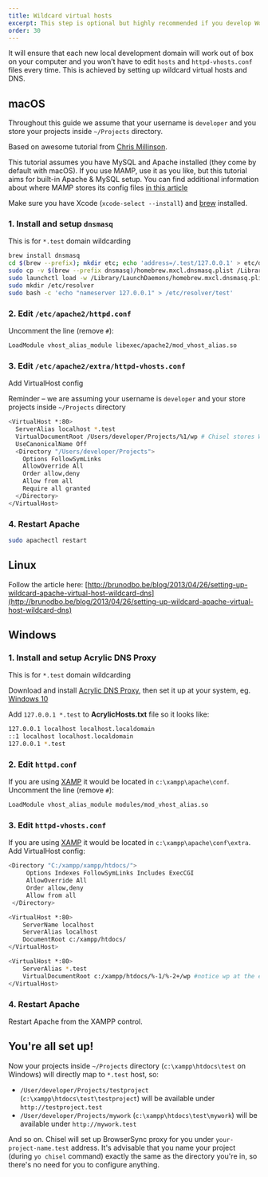 ```yaml
---
title: Wildcard virtual hosts
excerpt: This step is optional but highly recommended if you develop WordPress projects
order: 30
---
```


It will ensure that each new local development domain will work out of box on your computer and you won’t have to edit `hosts` and `httpd-vhosts.conf` files every time. This is achieved by setting up wildcard virtual hosts and DNS.

## macOS
Throughout this guide we assume that your username is `developer` and you store your projects inside `~/Projects` directory.

Based on awesome tutorial from [Chris Millinson](https://mallinson.ca/osx-web-development/). 

This tutorial assumes you have MySQL and Apache installed (they come by default with macOS). If you use MAMP, use it as you like, but this tutorial aims for built-in Apache & MySQL setup. You can find additional information about where MAMP stores its config files [in this article](http://foundationphp.com/tutorials/vhosts_mamp.php)

Make sure you have Xcode (`xcode-select --install`) and [brew](http://brew.sh/) installed.

### 1. Install and setup `dnsmasq`
This is for `*.test` domain wildcarding

```bash
brew install dnsmasq
cd $(brew --prefix); mkdir etc; echo 'address=/.test/127.0.0.1' > etc/dnsmasq.conf
sudo cp -v $(brew --prefix dnsmasq)/homebrew.mxcl.dnsmasq.plist /Library/LaunchDaemons
sudo launchctl load -w /Library/LaunchDaemons/homebrew.mxcl.dnsmasq.plist
sudo mkdir /etc/resolver
sudo bash -c 'echo "nameserver 127.0.0.1" > /etc/resolver/test'
```

### 2. Edit `/etc/apache2/httpd.conf` 
Uncomment the line (remove `#`): 

```bash
LoadModule vhost_alias_module libexec/apache2/mod_vhost_alias.so
``` 

### 3. Edit `/etc/apache2/extra/httpd-vhosts.conf`
Add VirtualHost config

Reminder – we are assuming your username is `developer` and your store projects inside `~/Projects` directory

```bash
<VirtualHost *:80>
  ServerAlias localhost *.test
  VirtualDocumentRoot /Users/developer/Projects/%1/wp # Chisel stores WP inside wp folder in the root of your project
  UseCanonicalName Off
  <Directory "/Users/developer/Projects">
    Options FollowSymLinks
    AllowOverride All
    Order allow,deny
    Allow from all
    Require all granted
  </Directory>
</VirtualHost>
```

### 4. Restart Apache
```bash
sudo apachectl restart
```

## Linux

Follow the article here: [http://brunodbo.be/blog/2013/04/26/setting-up-wildcard-apache-virtual-host-wildcard-dns](http://brunodbo.be/blog/2013/04/26/setting-up-wildcard-apache-virtual-host-wildcard-dns)

## Windows

### 1. Install and setup Acrylic DNS Proxy
This is for `*.test` domain wildcarding

Download and install [Acrylic DNS Proxy](http://mayakron.altervista.org/wikibase/show.php?id=AcrylicHome), then set it up at your system, eg. [Windows 10](http://mayakron.altervista.org/wikibase/show.php?id=AcrylicWindows10Configuration)

Add `127.0.0.1 *.test` to **AcrylicHosts.txt** file so it looks like:

```bash
127.0.0.1 localhost localhost.localdomain
::1 localhost localhost.localdomain
127.0.0.1 *.test
```

### 2. Edit `httpd.conf`
If you are using [XAMP](https://www.apachefriends.org/) it would be located in `c:\xampp\apache\conf`. Uncomment the line (remove `#`): 

```bash
LoadModule vhost_alias_module modules/mod_vhost_alias.so
``` 

### 3. Edit `httpd-vhosts.conf`
If you are using [XAMP](https://www.apachefriends.org/) it would be located in `c:\xampp\apache\conf\extra`. Add VirtualHost config:

```bash
<Directory "C:/xampp/xampp/htdocs/">
     Options Indexes FollowSymLinks Includes ExecCGI
     AllowOverride All
     Order allow,deny
     Allow from all 
 </Directory>

<VirtualHost *:80>
    ServerName localhost
    ServerAlias localhost
    DocumentRoot c:/xampp/htdocs/
</VirtualHost>

<VirtualHost *:80>
    ServerAlias *.test
    VirtualDocumentRoot c:/xampp/htdocs/%-1/%-2+/wp #notice wp at the end, that's because Chisel serves WP from a subfolder
</VirtualHost>
```

### 4. Restart Apache
Restart Apache from the XAMPP control.

## You're all set up!
Now your projects inside `~/Projects` directory (`c:\xampp\htdocs\test` on Windows) will directly map to `*.test` host, so:

* `/User/developer/Projects/testproject` (`c:\xampp\htdocs\test\testproject`) will be available under `http://testproject.test`
* `/User/developer/Projects/mywork` (`c:\xampp\htdocs\test\mywork`) will be available under `http://mywork.test`

And so on. Chisel will set up BrowserSync proxy for you under `your-project-name.test` address. It's advisable that you name your project (during `yo chisel` command) exactly the same as the directory you're in, so there's no need for you to configure anything.

